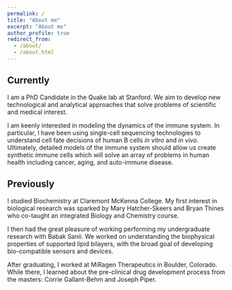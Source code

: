 ```yaml
---
permalink: /
title: "About me"
excerpt: "About me"
author_profile: true
redirect_from: 
  - /about/
  - /about.html
---
```


## Currently

I am a PhD Candidate in the Quake lab at Stanford. We aim to develop new technological and analytical approaches that solve problems of scientific and medical interest.

I am keenly interested in modeling the dynamics of the immune system. In particular, I have been using single-cell sequencing technologies to understand cell fate decisions of human B cells _in vitro_ and _in vivo_. Ultimately, detailed models of the immune system should allow us create synthetic immune cells which will solve an array of problems in human health including cancer, aging, and auto-immune disease.

## Previously

I studied Biochemistry at Claremont McKenna College. My first interest in biological research was sparked by Mary Hatcher-Skeers and  Bryan Thines who co-taught an integrated Biology and Chemistry course. 

I then had the great pleasure of working performing my undergraduate research with Babak Sanii. We worked on understanding the biophysical properties of supported lipid bilayers, with the broad goal of developing bio-compatible sensors and devices. 

After graduating, I worked at MiRagen Therapeutics in Boulder, Colorado. While there, I learned about the pre-clinical drug development process from the masters: Corrie Gallant-Behm and Joseph Piper.
